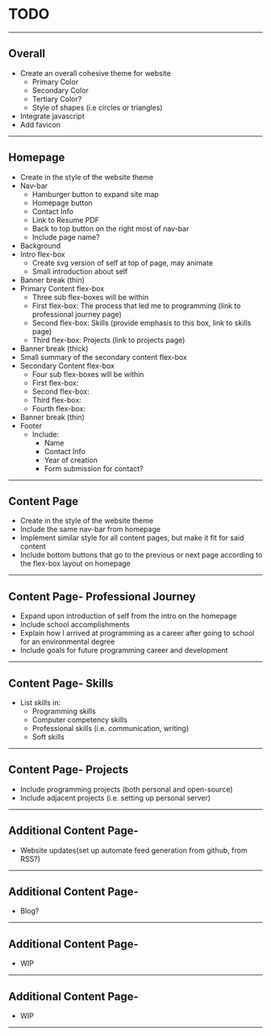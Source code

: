 # TODO
***
## Overall
-   Create an overall cohesive theme for website
    -   Primary Color
    -   Secondary Color
    -   Tertiary Color?
    -   Style of shapes (i.e circles or triangles)
-   Integrate javascript
-   Add favicon
***
## Homepage
-   Create in the style of the website theme
-   Nav-bar
    -   Hamburger button to expand site map
    -   Homepage button
    -   Contact Info
    -   Link to Resume PDF
    -   Back to top button on the right most of nav-bar
    -   Include page name?
-   Background
-   Intro flex-box
    -   Create svg version of self at top of page, may animate
    -   Small introduction about self
-   Banner break (thin)
-   Primary Content flex-box
    -   Three sub flex-boxes will be within
    -   First flex-box: The process that led me to programming (link to professional journey page)
    -   Second flex-box: Skills (provide emphasis to this box, link to skills page)
    -   Third flex-box: Projects (link to projects page)
-   Banner break (thick)
-   Small summary of the secondary content flex-box
-   Secondary Content flex-box
    -   Four sub flex-boxes will be within
    -   First flex-box:
    -   Second flex-box:
    -   Third flex-box:
    -   Fourth flex-box:
-   Banner break (thin)
-   Footer
    -   Include:
        -   Name
        -   Contact Info
        -   Year of creation
        -   Form submission for contact?
***
## Content Page
-   Create in the style of the website theme
-   Include the same nav-bar from homepage
-   Implement similar style for all content pages, but make it fit for said content
-   Include bottom buttons that go to the previous or next page according to the flex-box layout on homepage
***
## Content Page- Professional Journey
-   Expand upon introduction of self from the intro on the homepage
-   Include school accomplishments
-   Explain how I arrived at programming as a career after going to school for an environmental degree
-   Include goals for future programming career and development
***
## Content Page- Skills
-   List skills in:
    -   Programming skills
    -   Computer competency skills
    -   Professional skills (i.e. communication, writing)
    -   Soft skills
***
## Content Page- Projects
-   Include programming projects (both personal and open-source)
-   Include adjacent projects (i.e. setting up personal server)
***
## Additional Content Page- 
-   Website updates(set up automate feed generation from github, from RSS?)
***
## Additional Content Page-
-   Blog?
***
## Additional Content Page- 
- WIP
***
## Additional Content Page- 
- WIP
***